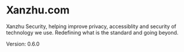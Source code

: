 # Xanzhu.com

Xanzhu Security, helping improve privacy, accessiblity and security of
technology we use. Redefining what is the standard and going beyond.

Version: 0.6.0
